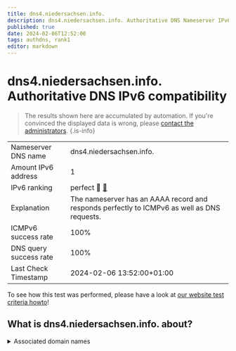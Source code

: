 ```yaml
---
title: dns4.niedersachsen.info.
description: dns4.niedersachsen.info. Authoritative DNS Nameserver IPv6 compatibility
published: true
date: 2024-02-06T12:52:00
tags: authdns, rank1
editor: markdown
---
```


# dns4.niedersachsen.info. Authoritative DNS IPv6 compatibility

> The results shown here are accumulated by automation. If you're convinced the displayed data is wrong, please [contact the administrators](/howto/chat). 
{.is-info}




|   |   |
| - | - |
| Nameserver DNS name | dns4.niedersachsen.info.
| Amount IPv6 address | 1
| IPv6 ranking | perfect :1st_place_medal: [🔗](/howto/ranking) |
| Explanation | The nameserver has an AAAA record and responds perfectly to ICMPv6 as well as DNS requests. |
| ICMPv6 success rate | 100%|
| DNS query success rate | 100% |
| Last Check Timestamp | 2024-02-06 13:52:00+01:00 |

To see how this test was performed, please have a look at [our website test criteria howto](/howto/testcriteria/authdns)!


## What is dns4.niedersachsen.info. about?






<details>
<summary>Associated domain names</summary>

www.niedersachsen.de

</details>
